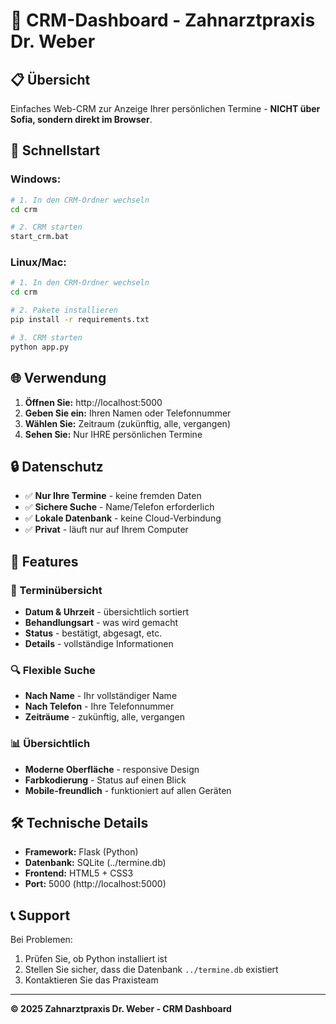 # 🏥 CRM-Dashboard - Zahnarztpraxis Dr. Weber

## 📋 Übersicht
Einfaches Web-CRM zur Anzeige Ihrer persönlichen Termine - **NICHT über Sofia, sondern direkt im Browser**.

## 🚀 Schnellstart

### Windows:
```bash
# 1. In den CRM-Ordner wechseln
cd crm

# 2. CRM starten
start_crm.bat
```

### Linux/Mac:
```bash
# 1. In den CRM-Ordner wechseln
cd crm

# 2. Pakete installieren
pip install -r requirements.txt

# 3. CRM starten
python app.py
```

## 🌐 Verwendung

1. **Öffnen Sie:** http://localhost:5000
2. **Geben Sie ein:** Ihren Namen oder Telefonnummer
3. **Wählen Sie:** Zeitraum (zukünftig, alle, vergangen)
4. **Sehen Sie:** Nur IHRE persönlichen Termine

## 🔒 Datenschutz

- ✅ **Nur Ihre Termine** - keine fremden Daten
- ✅ **Sichere Suche** - Name/Telefon erforderlich
- ✅ **Lokale Datenbank** - keine Cloud-Verbindung
- ✅ **Privat** - läuft nur auf Ihrem Computer

## 📱 Features

### 🎯 Terminübersicht
- **Datum & Uhrzeit** - übersichtlich sortiert
- **Behandlungsart** - was wird gemacht
- **Status** - bestätigt, abgesagt, etc.
- **Details** - vollständige Informationen

### 🔍 Flexible Suche
- **Nach Name** - Ihr vollständiger Name
- **Nach Telefon** - Ihre Telefonnummer
- **Zeiträume** - zukünftig, alle, vergangen

### 📊 Übersichtlich
- **Moderne Oberfläche** - responsive Design
- **Farbkodierung** - Status auf einen Blick
- **Mobile-freundlich** - funktioniert auf allen Geräten

## 🛠️ Technische Details

- **Framework:** Flask (Python)
- **Datenbank:** SQLite (../termine.db)
- **Frontend:** HTML5 + CSS3
- **Port:** 5000 (http://localhost:5000)

## 📞 Support

Bei Problemen:
1. Prüfen Sie, ob Python installiert ist
2. Stellen Sie sicher, dass die Datenbank `../termine.db` existiert
3. Kontaktieren Sie das Praxisteam

---
**© 2025 Zahnarztpraxis Dr. Weber - CRM Dashboard**
